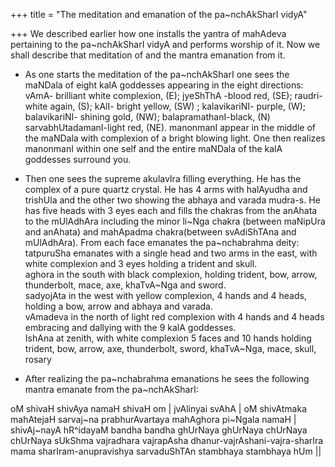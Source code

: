+++
title = "The meditation and emanation of the pa~nchAkSharI vidyA"

+++
We described earlier how one installs the yantra of mahAdeva pertaining
to the pa\~nchAkSharI vidyA and performs worship of it. Now we shall
describe that meditation of and the mantra emanation from it.  

- As one starts the meditation of the pa\~nchAkSharI one sees the
maNDala of eight kalA goddesses appearing in the eight directions:  
vAmA- brilliant white complexion, (E); jyeShThA -blood red, (SE);
raudri- white again, (S); kAlI- bright yellow, (SW) ; kalavikariNI-
purple, (W); balavikariNI- shining gold, (NW); balapramathanI-black, (N)
sarvabhUtadamanI-light red, (NE). manonmanI appear in the middle of the
maNDala with complexion of a bright blowing light. One then realizes
manonmanI within one self and the entire maNDala of the kalA goddesses
surround you.

- Then one sees the supreme akulavIra filling everything. He has the
complex of a pure quartz crystal. He has 4 arms with halAyudha and
trishUla and the other two showing the abhaya and varada mudra-s. He has
five heads with 3 eyes each and fills the chakras from the anAhata to
the mUlAdhAra including the minor li\~Nga chakra (between maNipUra and
anAhata) and mahApadma chakra(between svAdiShTAna and mUlAdhAra). From
each face emanates the pa\~nchabrahma deity:  
tatpuruSha emanates with a single head and two arms in the east, with
white complexion and 3 eyes holding a trident and skull.  
aghora in the south with black complexion, holding trident, bow, arrow,
thunderbolt, mace, axe, khaTvA\~Nga and sword.  
sadyojAta in the west with yellow complexion, 4 hands and 4 heads,
holding a bow, arrow and abhaya and varada.  
vAmadeva in the north of light red complexion with 4 hands and 4 heads
embracing and dallying with the 9 kalA goddesses.  
IshAna at zenith, with white complexion 5 faces and 10 hands holding
trident, bow, arrow, axe, thunderbolt, sword, khaTvA\~Nga, mace, skull,
rosary

- After realizing the pa\~nchabrahma emanations he sees the following
mantra emanate from the pa\~nchAkSharI:  

oM shivaH shivAya namaH shivaH om | jvAlinyai svAhA |  oM shivAtmaka
mahAtejaH sarvaj\~na prabhurAvartaya mahAghora pi\~Ngala namaH |
shivAj\~nayA hR^idayaM bandha bandha ghUrNaya ghUrNaya chUrNaya chUrNaya
sUkShma vajradhara vajrapAsha dhanur-vajrAshani-vajra-sharIra mama
sharIram-anupravishya sarvaduShTAn stambhaya stambhaya hUm ||
